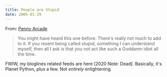 ```yaml
---
title: People are Stupid
date: 2005-01-29
---
```


From: [Penny Arcade][1]
> You might have heard this one before. There's really not much to add to it.
> If you resent being called stupid, something I can understand myself, then
> all I ask is that you not act like such a Goddamn idiot all the time. 

FWIW, my bloglines related feeds are here [2020 Note: Dead]. Basically, it's Planet Python,
plus a few. Not *entirely* enlightening.

[1]: https://www.penny-arcade.com/news/post/2005/01/28/nondenomenational-well-wishing